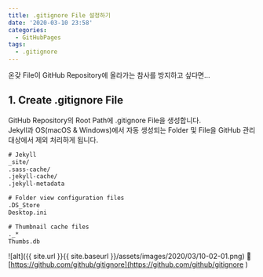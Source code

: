 ```yaml
---
title: .gitignore File 설정하기
date: '2020-03-10 23:58'
categories:
  - GitHubPages
tags:
  - .gitignore
---
```


온갖 File이 GitHub Repository에 올라가는 참사를 방지하고 싶다면...

## 1. Create .gitignore File
GitHub Repository의 Root Path에 .gitignore File을 생성합니다.  
Jekyll과 OS(macOS & Windows)에서 자동 생성되는 Folder 및 File을 GitHub 관리 대상에서 제외 처리하게 됩니다.
```xml
# Jekyll
_site/
.sass-cache/
.jekyll-cache/
.jekyll-metadata

# Folder view configuration files
.DS_Store
Desktop.ini

# Thumbnail cache files
._*
Thumbs.db
```

![alt]({{ site.url }}{{ site.baseurl }}/assets/images/2020/03/10-02-01.png)

[https://github.com/github/gitignore](https://github.com/github/gitignore
)
